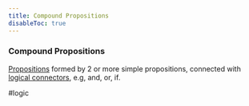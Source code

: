 ```yaml
---
title: Compound Propositions
disableToc: true
---
```


### Compound Propositions
[Propositions](propositions.md) formed by 2 or more simple propositions, connected with [logical connectors](logical-connectors.md), e.g, and, or, if.

#logic 

